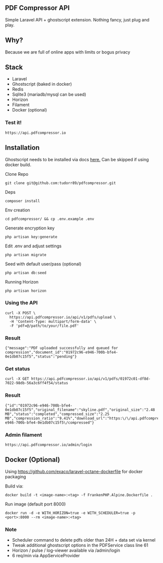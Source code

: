 ## PDF Compressor API
Simple Laravel API + ghostscript extension. Nothing fancy, just plug and play.
## Why?
Because we are full of online apps with limits or bogus privacy
## Stack
- Laravel
- Ghostscript (baked in docker)
- Redis
- Sqlite3 (mariadb/mysql can be used)
- Horizon
- Filament
- Docker (optional)

### Test it!
```
https://api.pdfcompressor.io
```

## Installation
Ghostscript needs to be installed via docs [here.](https://ghostscript.readthedocs.io/en/latest/Install.html) Can be skipped if using docker build.

Clone Repo
```
git clone git@github.com:tudorr89/pdfcompressor.git
```
Deps
```
composer install
```
Env creation
```
cd pdfcompressor/ && cp .env.example .env
```
Generate encryption key
```
php artisan key:generate
```
Edit .env and adjust settings
```
php artisan migrate
```
Seed with default user/pass (optional)
```
php artisan db:seed
```

Running Horizon
```
php artisan horizon
```

### Using the API
```
curl -X POST \
  https://api.pdfcompressor.io/api/v1/pdfs/upload \
  -H 'Content-Type: multipart/form-data' \
  -F 'pdf=@/path/to/your/file.pdf'
```

### Result
```
{"message":"PDF uploaded successfully and queued for compression","document_id":"01972c96-e946-700b-bfe4-0e1db07c15f5","status":"pending"}
```
### Get status
```
curl -X GET https://api.pdfcompressor.io/api/v1/pdfs/01972c01-df8d-7022-98db-56a3c6ff4f54/status
```
### Result
```
{"id":"01972c96-e946-700b-bfe4-0e1db07c15f5","original_filename":"skyline.pdf","original_size":"2.48 MB","status":"completed","compressed_size":"2.25 MB","compression_ratio":"9.41%","download_url":"https:\/\/api.pdfcompressor.io\/api\/\v1/pdfs\/download\/01972c96-e946-700b-bfe4-0e1db07c15f5\/compressed"}
```

### Admin filament
```
https://api.pdfcompressor.io/admin/login
```

## Docker (Optional)
Using https://github.com/exaco/laravel-octane-dockerfile for docker packaging

Build via:
```
docker build -t <image-name>:<tag> -f FrankenPHP.Alpine.Dockerfile .
```

Run image (default port 8000)
```
docker run -d -e WITH_HORIZON=true -e WITH_SCHEDULER=true -p <port>:8000 --rm <image-name>:<tag>
```
### Note
- Scheduler command to delete pdfs older than 24H + data set via kernel
- Tweak additional ghostscript options in the PDFService class line 61
- Horizon / pulse / log-viewer available via /admin/login
- 6 req/min via AppServiceProvider
